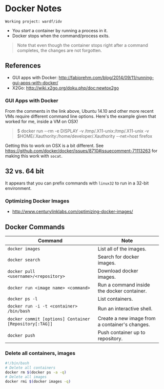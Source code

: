 # Docker Notes


    Working project: wardf/idv

* You *start* a container by running a process in it.
* Docker stops when the command/process exits.

> Note that even though the container stops right after a command completes, the changes are not forgotten.

## References

* GUI apps with Docker: http://fabiorehm.com/blog/2014/09/11/running-gui-apps-with-docker/
* X2Go: http://wiki.x2go.org/doku.php/doc:newtox2go

### GUI Apps with Docker

From the comments in the link above, Ubuntu 14.10 and other more recent VMs require different command line options.  Here's the example given that worked for me, inside a VM on OSX!

> $ docker run --rm -e DISPLAY -v /tmp/.X11-unix:/tmp/.X11-unix -v $HOME/.Xauthority:/home/developer/.Xauthority --net=host firefox

Getting this to work on OSX is a bit different.  See https://github.com/docker/docker/issues/8710#issuecomment-71113263 for making this work with `socat`.

## 32 vs. 64 bit

It appears that you can prefix commands with `linux32` to run in a 32-bit environment.

### Optimizing Docker Images

* http://www.centurylinklabs.com/optimizing-docker-images/

## Docker Commands

Command | Note
---- | ----
`docker images` | List all of the images.
`docker search` | Search for docker images.
`docker pull <username>/<repository>` | Download docker images.
`docker run <image name> <command>` | Run a command inside the docker container.
`docker ps -l` | List containers.
`docker run -i -t <container> /bin/bash` | Run an interactive shell.
`docker commit [options] Container [Repository[:TAG]]` | Create a new image from a container's changes.
`docker push` | Push container up to repository.

### Delete all containers, images

~~~~.sh
#!/bin/bash
# Delete all containers
docker rm $(docker ps -a -q)
# Delete all images
docker rmi $(docker images -q)
~~~~

